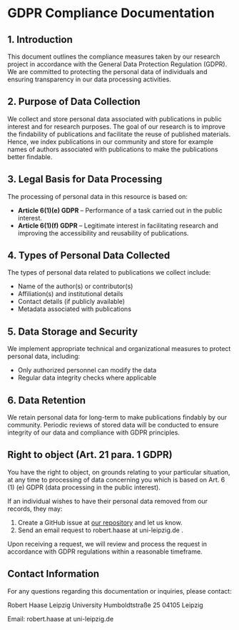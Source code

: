 # GDPR Compliance Documentation

## 1. Introduction
This document outlines the compliance measures taken by our research project in accordance with the General Data Protection Regulation (GDPR). 
We are committed to protecting the personal data of individuals and ensuring transparency in our data processing activities.

## 2. Purpose of Data Collection
We collect and store personal data associated with publications in public interest and for research purposes. 
The goal of our research is to improve the findability of publications and facilitate the reuse of published materials.
Hence, we index publications in our community and store for example names of authors associated with publications to make the publications better findable.

## 3. Legal Basis for Data Processing
The processing of personal data in this resource is based on:
- **Article 6(1)(e) GDPR** – Performance of a task carried out in the public interest.
- **Article 6(1)(f) GDPR** – Legitimate interest in facilitating research and improving the accessibility and reusability of publications.

## 4. Types of Personal Data Collected
The types of personal data related to publications we collect include:
- Name of the author(s) or contributor(s)
- Affiliation(s) and institutional details
- Contact details (if publicly available)
- Metadata associated with publications

## 5. Data Storage and Security
We implement appropriate technical and organizational measures to protect personal data, including:
- Only authorized personnel can modify the data 
- Regular data integrity checks where applicable

## 6. Data Retention
We retain personal data for long-term to make publications findably by our community. 
Periodic reviews of stored data will be conducted to ensure integrity of our data and compliance with GDPR principles.

## Right to object (Art. 21 para. 1 GDPR)
You have the right to object, on grounds relating to your particular situation, at any time to processing of data concerning you which is based on Art. 6 (1) (e) GDPR (data processing in the public interest).

If an individual wishes to have their personal data removed from our records, they may:
1. Create a GitHub issue at [our repository](https://github.com/NFDI4BIOIMAGE/training/issues) and let us know.
2. Send an email request to  robert.haase at uni-leipzig.de .

Upon receiving a request, we will review and process the request in accordance with GDPR regulations within a reasonable timeframe.

## Contact Information
For any questions regarding this documentation or inquiries, please contact:

Robert Haase
Leipzig University
Humboldtstraße 25
04105 Leipzig

Email: robert.haase at uni-leipzig.de
